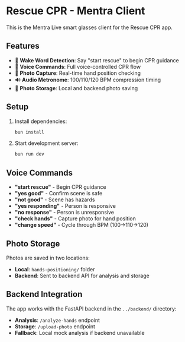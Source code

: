 # Rescue CPR - Mentra Client

This is the Mentra Live smart glasses client for the Rescue CPR app.

## Features

- 🎯 **Wake Word Detection**: Say "start rescue" to begin CPR guidance
- 🎤 **Voice Commands**: Full voice-controlled CPR flow
- 📸 **Photo Capture**: Real-time hand position checking
- 🔊 **Audio Metronome**: 100/110/120 BPM compression timing
- 💾 **Photo Storage**: Local and backend photo saving

## Setup

1. Install dependencies:
   ```bash
   bun install
   ```

2. Start development server:
   ```bash
   bun run dev
   ```

## Voice Commands

- **"start rescue"** - Begin CPR guidance
- **"yes good"** - Confirm scene is safe
- **"not good"** - Scene has hazards
- **"yes responding"** - Person is responsive
- **"no response"** - Person is unresponsive
- **"check hands"** - Capture photo for hand position
- **"change speed"** - Cycle through BPM (100→110→120)

## Photo Storage

Photos are saved in two locations:
- **Local**: `hands-positioning/` folder
- **Backend**: Sent to backend API for analysis and storage

## Backend Integration

The app works with the FastAPI backend in the `../backend/` directory:
- **Analysis**: `/analyze-hands` endpoint
- **Storage**: `/upload-photo` endpoint
- **Fallback**: Local mock analysis if backend unavailable
